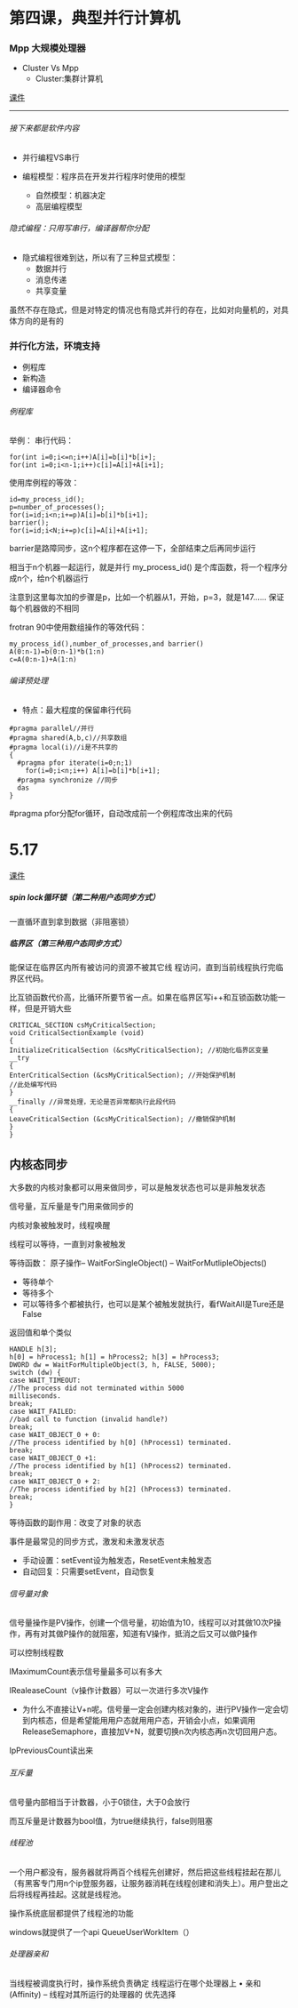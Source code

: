 # 第四课，典型并行计算机

### Mpp 大规模处理器
+ Cluster Vs Mpp
  + Cluster:集群计算机

[课件](http://219.219.120.72/pluginfile.php/24028/mod_resource/content/1/Ch1-1%20%E5%B9%B6%E8%A1%8C%E8%AE%A1%E7%AE%97%E5%9F%BA%E7%A1%80-%E6%A8%A1%E5%9E%8B%E4%B8%8E%E7%B3%BB%E7%BB%9F.pdf)
***
###### 接下来都是软件内容
+ 并行编程VS串行

+ 编程模型：程序员在开发并行程序时使用的模型
  + 自然模型：机器决定
  + 高层编程模型

###### 隐式编程：只用写串行，编译器帮你分配
+ 隐式编程很难到达，所以有了三种显式模型：
  + 数据并行
  + 消息传递
  + 共享变量

虽然不存在隐式，但是对特定的情况也有隐式并行的存在，比如对向量机的，对具体方向的是有的

### 并行化方法，环境支持
+ 例程库
+ 新构造
+ 编译器命令

###### 例程库
举例：
串行代码：
```
for(int i=0;i<=n;i++)A[i]=b[i]*b[i+];
for(int i=0;i<n-1;i++)c[i]=A[i]+A[i+1];
```
使用库例程的等效：
```
id=my_process_id();
p=number_of_processes();
for(i=id;i<n;i+=p)A[i]=b[i]*b[i+1];
barrier();
for(i=id;i<N;i+=p)c[i]=A[i]+A[i+1];
```
barrier是路障同步，这n个程序都在这停一下，全部结束之后再同步运行

相当于n个机器一起运行，就是并行
my_process_id() 是个库函数，将一个程序分成n个，给n个机器运行

注意到这里每次加的步骤是p，比如一个机器从1，开始，p=3，就是147……
保证每个机器做的不相同

frotran 90中使用数组操作的等效代码：
```
my_process_id(),number_of_processes,and barrier()
A(0:n-1)=b(0:n-1)*b(1:n)
c=A(0:n-1)+A(1:n)
```

###### 编译预处理
+ 特点：最大程度的保留串行代码
```
#pragma parallel//并行
#pragma shared(A,b,c)//共享数组
#pragma local(i)//i是不共享的
{
  #pragma pfor iterate(i=0;n;1)
    for(i=0;i<n;i++) A[i]=b[i]*b[i+1];
  #pragma synchronize //同步
  das
}
```
#pragma pfor分配for循环，自动改成前一个例程库改出来的代码



# 5.17
[课件](http://219.219.120.72/pluginfile.php/24110/mod_resource/content/1/Ch2-1%20Windows%E5%A4%9A%E6%A0%B8%E7%BC%96%E7%A8%8B.pdf)
##### spin lock循环锁（第二种用户态同步方式）
一直循环直到拿到数据（非阻塞锁）

##### 临界区（第三种用户态同步方式）
能保证在临界区内所有被访问的资源不被其它线
程访问，直到当前线程执行完临界区代码。

比互锁函数代价高，比循环所要节省一点。如果在临界区写i++和互锁函数功能一样，但是开销大些

```
CRITICAL_SECTION csMyCriticalSection;
void CriticalSectionExample (void)
{
InitializeCriticalSection (&csMyCriticalSection); //初始化临界区变量
__try
{
EnterCriticalSection (&csMyCriticalSection); //开始保护机制
//此处编写代码
}
__finally //异常处理，无论是否异常都执行此段代码
{
LeaveCriticalSection (&csMyCriticalSection); //撤销保护机制
}
}
```
## 内核态同步
大多数的内核对象都可以用来做同步，可以是触发状态也可以是非触发状态

信号量，互斥量是专门用来做同步的

内核对象被触发时，线程唤醒

线程可以等待，一直到对象被触发

等待函数：
原子操作– WaitForSingleObject()
– WaitForMutlipleObjects()

+ 等待单个
+ 等待多个
 + 可以等待多个都被执行，也可以是某个被触发就执行，看fWaitAll是Ture还是False

返回值和单个类似
```
HANDLE h[3];
h[0] = hProcess1; h[1] = hProcess2; h[3] = hProcess3;
DWORD dw = WaitForMultipleObject(3, h, FALSE, 5000);
switch (dw) {
case WAIT_TIMEOUT:
//The process did not terminated within 5000
milliseconds.
break;
case WAIT_FAILED:
//bad call to function (invalid handle?)
break;
case WAIT_OBJECT_0 + 0:
//The process identified by h[0] (hProcess1) terminated.
break;
case WAIT_OBJECT_0 +1:
//The process identified by h[1] (hProcess2) terminated.
break;
case WAIT_OBJECT_0 + 2:
//The process identified by h[2] (hProcess3) terminated.
break;
}
```

等待函数的副作用：改变了对象的状态

事件是最常见的同步方式，激发和未激发状态
+ 手动设置：setEvent设为触发态，ResetEvent未触发态
+ 自动回复：只需要setEvent，自动恢复

###### 信号量对象
信号量操作是PV操作，创建一个信号量，初始值为10，线程可以对其做10次P操作，再有对其做P操作的就阻塞，知道有V操作，抵消之后又可以做P操作

可以控制线程数

IMaximumCount表示信号量最多可以有多大

IRealeaseCount（v操作计数器）可以一次进行多次V操作
+ 为什么不直接让V+n呢。信号量一定会创建内核对象的，进行PV操作一定会切到内核态，但是希望能用用户态就用用户态，开销会小点，如果调用ReleaseSemaphore，直接加V+N，就要切换n次内核态再n次切回用户态。

IpPreviousCount读出来

###### 互斥量
信号量内部相当于计数器，小于0锁住，大于0会放行

而互斥量是计数器为bool值，为true继续执行，false则阻塞


###### 线程池
一个用户都没有，服务器就将两百个线程先创建好，然后把这些线程挂起在那儿
（有黑客专门用n个ip登服务器，让服务器消耗在线程创建和消失上）。用户登出之后将线程再挂起。这就是线程池。

操作系统底层都提供了线程池的功能

windows就提供了一个api QueueUserWorkItem（）

###### 处理器亲和
当线程被调度执行时，操作系统负责确定
线程运行在哪个处理器上
• 亲和(Affinity) – 线程对其所运行的处理器的
优先选择
